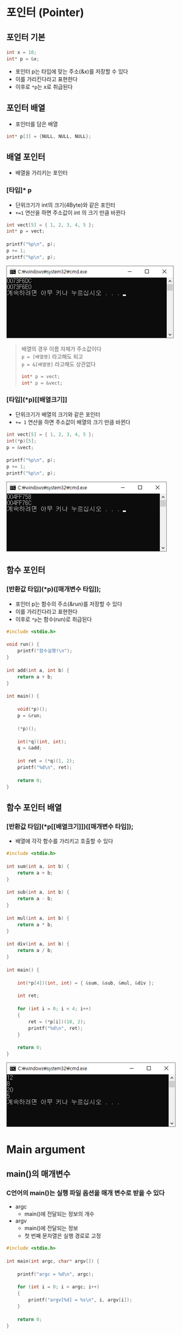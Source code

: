# 포인터 (Pointer)

## 포인터 기본

``` C
int x = 10;
int* p = &x;
```

- 포인터 p는 타입에 맞는 주소(&x)를 저장할 수 있다
- 이를 가리킨다라고 표현한다
- 이후로 `*p`는 x로 취급된다

## 포인터 배열

- 포인터를 담은 배열

``` C
int* p[3] = {NULL, NULL, NULL};
```

## 배열 포인터

- 배열을 가리키는 포인터

### \[타입\]* p

- 단위크기가 int의 크기(4Byte)와 같은 포인터
- `+=1` 연산을 하면 주소값이 int 의 크기 만큼 바뀐다

``` C
int vect[5] = { 1, 2, 3, 4, 5 };
int* p = vect;

printf("%p\n", p);
p += 1;
printf("%p\n", p);
```

![단위크기가 int의 크기와 같은 포인터](단위크기가%20int의%20크기(4Byte)와%20같은%20포인터.png)

> 배열의 경우 이름 자체가 주소값이다  
> `p = [배열명]` 라고해도 되고  
> `p = &[배열명]` 라고해도 상관없다
> ``` C
> int* p = vect;
> int* p = &vect;
> ```

### \[타입\](*p)\[\[배열크기\]\]

- 단위크기가 배열의 크기와 같은 포인터
- `+= 1` 연산을 하면 주소값이 배열의 크기 만큼 바뀐다

``` C
int vect[5] = { 1, 2, 3, 4, 5 };
int(*p)[5];
p = &vect;

printf("%p\n", p);
p += 1;
printf("%p\n", p);
```

![단위크기가 배열의 크기와 같은 포인터](단위크기가%20배열의%20크기와%20같은%20포인터.png)

## 함수 포인터

### \[반환값 타입\](*p)([매개변수 타입]);

- 포인터 p는 함수의 주소(&run)를 저장할 수 있다
- 이를 가리킨다라고 표현한다
- 이후로 `*p`는 함수(run)로 취급된다

``` C
#include <stdio.h>

void run() {
	printf("함수실행!\n");
}

int add(int a, int b) {
	return a + b;
}

int main() {

	void(*p)();
	p = &run;

	(*p)();

	int(*q)(int, int);
	q = &add;

	int ret = (*q)(1, 2);
	printf("%d\n", ret);

	return 0;
}
```

## 함수 포인터 배열

### \[반환값 타입\](*p\[\[배열크기\]\])([매개변수 타입]);

- 배열에 각각 함수를 가리키고 호출할 수 있다

``` C
#include <stdio.h>

int sum(int a, int b) {
	return a + b;
}

int sub(int a, int b) {
	return a - b;
}

int mul(int a, int b) {
	return a * b;
}

int div(int a, int b) {
	return a / b;
}

int main() {
	
	int(*p[4])(int, int) = { &sum, &sub, &mul, &div };

	int ret;

	for (int i = 0; i < 4; i++)
	{
		ret = (*p[i])(10, 2);
		printf("%d\n", ret);
	}

	return 0;
}
```

![함수 포인터 배열](함수%20포인터%20배열.png)

# Main argument

## main()의 매개변수

### C언어의 main()는 실행 파일 옵션을 매개 변수로 받을 수 있다

- argc
  - main()에 전달되는 정보의 개수
- argv
  - main()에 전달되는 정보
  - 첫 번째 문자열은 실행 경로로 고정

``` C
#include <stdio.h>

int main(int argc, char* argv[]) {
	
	printf("argc = %d\n", argc);

	for (int i = 0; i < argc; i++)
	{
		printf("argv[%d] = %s\n", i, argv[i]);
	}
	
	return 0;
}
```